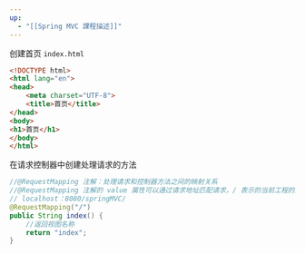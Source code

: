 ```yaml
---
up:
  - "[[Spring MVC 課程描述]]"
---
```

创建首页 `index.html`

```html
<!DOCTYPE html>
<html lang="en">
<head>
    <meta charset="UTF-8">
    <title>首页</title>
</head>
<body>
<h1>首页</h1>
</body>
</html>
```

在请求控制器中创建处理请求的方法

```java
//@RequestMapping 注解：处理请求和控制器方法之间的映射关系
//@RequestMapping 注解的 value 属性可以通过请求地址匹配请求，/ 表示的当前工程的上下文路径
// localhost：8080/springMVC/
@RequestMapping("/")
public String index() {
    //返回视图名称
    return "index";
}
```